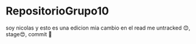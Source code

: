 # RepositorioGrupo10
soy nicolas y esto es una edicion mia 
cambio en el read me
untracked 😊, stage😍, commit 🙌
